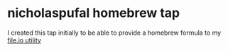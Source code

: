 nicholaspufal homebrew tap
==

I created this tap initially to be able to provide a homebrew formula to my [file.io utility](https://github.com/nicholaspufal/fileio-utility)
